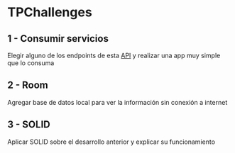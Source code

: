 # TPChallenges

## 1 - Consumir servicios

Elegir alguno de los endpoints de esta [API](https://developers.themoviedb.org/3/getting-started/introduction) y realizar una app muy simple que lo consuma


## 2 - Room

Agregar base de datos local para ver la información sin conexión a internet

## 3 - SOLID

Aplicar SOLID sobre el desarrollo anterior y explicar su funcionamiento
